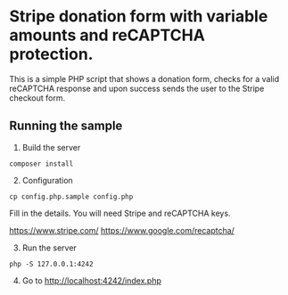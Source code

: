 # Stripe donation form with variable amounts and reCAPTCHA protection.

This is a simple PHP script that shows a donation form, checks for a valid reCAPTCHA response and upon success sends the user to the Stripe checkout form.

## Running the sample

1. Build the server

```
composer install
```

2. Configuration

```
cp config.php.sample config.php
```

Fill in the details. You will need Stripe and reCAPTCHA keys.

https://www.stripe.com/
https://www.google.com/recaptcha/

3. Run the server

```
php -S 127.0.0.1:4242
```

4. Go to [http://localhost:4242/index.php](http://localhost:4242/index.php)

